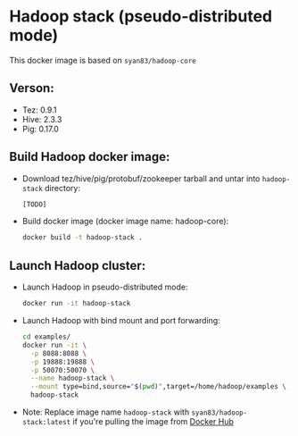 # Hadoop stack (pseudo-distributed mode)

This docker image is based on `syan83/hadoop-core`

## Verson:
  - Tez:  0.9.1
  - Hive: 2.3.3
  - Pig:  0.17.0
  
## Build Hadoop docker image:

- Download tez/hive/pig/protobuf/zookeeper tarball and untar into `hadoop-stack` directory:

  ```bash
  [TODO]
  ```
  
- Build docker image (docker image name: hadoop-core):

  ```bash
  docker build -t hadoop-stack .
  ```
  
## Launch Hadoop cluster:

- Launch Hadoop in pseudo-distributed mode:
  
  ```bash
  docker run -it hadoop-stack
  ```
  
- Launch Hadoop with bind mount and port forwarding:
  
  ```bash
  cd examples/
  docker run -it \
    -p 8088:8088 \
    -p 19888:19888 \
    -p 50070:50070 \
    --name hadoop-stack \
    --mount type=bind,source="$(pwd)",target=/home/hadoop/examples \
    hadoop-stack
  ```
  
- Note: Replace image name `hadoop-stack` with `syan83/hadoop-stack:latest` if you're pulling the image from [Docker Hub](https://hub.docker.com/r/syan83/hadoop-stack/)
